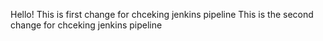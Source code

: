 Hello!
This is first change for chceking jenkins pipeline
This is the second change for chceking jenkins pipeline
